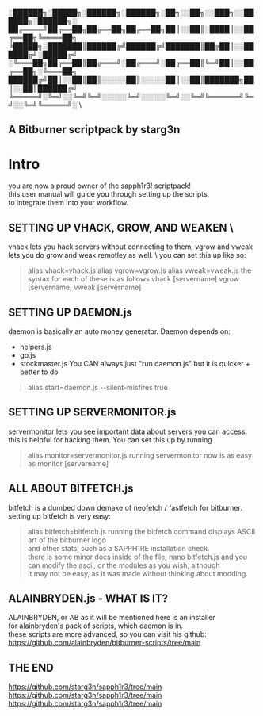 ░██████╗░█████╗░██████╗░██████╗░██╗░░██╗░░███╗░░██████╗░██████╗░ \
██╔════╝██╔══██╗██╔══██╗██╔══██╗██║░░██║░████║░░██╔══██╗╚════██╗ \
╚█████╗░███████║██████╔╝██████╔╝███████║██╔██║░░██████╔╝░█████╔╝ \
░╚═══██╗██╔══██║██╔═══╝░██╔═══╝░██╔══██║╚═╝██║░░██╔══██╗░╚═══██╗ \
██████╔╝██║░░██║██║░░░░░██║░░░░░██║░░██║███████╗██║░░██║██████╔╝ \
╚═════╝░╚═╝░░╚═╝╚═╝░░░░░╚═╝░░░░░╚═╝░░╚═╝╚══════╝╚═╝░░╚═╝╚═════╝░ \
## A Bitburner scriptpack by starg3n

# Intro
you are now a proud owner of the sapph1r3! scriptpack! \
this user manual will guide you through setting up the scripts,  \
to integrate them into your workflow. 

## SETTING UP VHACK, GROW, AND WEAKEN \
  vhack lets you hack servers without connecting to them, vgrow and vweak \
  lets you do grow and weak remotley as well. \ 
  you can set this up like so: 
  > alias vhack=vhack.js
  > alias vgrow=vgrow.js
  > alias vweak=vweak.js
  the syntax for each of these is as follows
  > vhack [servername]
  > vgrow [servername]
  > vweak [servername]

## SETTING UP DAEMON.js
  daemon is basically an auto money generator. Daemon depends on:
  - helpers.js
  - go.js
  - stockmaster.js
  You CAN always just "run daemon.js" but it is quicker + better to do
  > alias start=daemon.js --silent-misfires true

## SETTING UP SERVERMONITOR.js
  servermonitor lets you see important data about servers you can access. \
  this is helpful for hacking them. You can set this up by running 
  > alias monitor=servermonitor.js
  running servermonitor now is as easy as 
  > monitor [servername]

## ALL ABOUT BITFETCH.js
  bitfetch is a dumbed down demake of neofetch / fastfetch for bitburner. \
  setting up bitfetch is very easy: 
  > alias bitfetch=bitfetch.js
  running the bitfetch command displays ASCII art of the bitburner logo \
  and other stats, such as a SAPPH1RE installation check. \
  there is some minor docs inside of the file, 
  > nano bitfetch.js 
  and you can modify the ascii, or the modules as you wish, although \
  it may not be easy, as it was made without thinking about modding.

## ALAINBRYDEN.js - WHAT IS IT?
  ALAINBRYDEN, or AB as it will be mentioned here is an installer \
  for alainbryden's pack of scripts, which daemon is in. \
  these scripts are more advanced, so you can visit his github: \
  https://github.com/alainbryden/bitburner-scripts/tree/main


## THE END
https://github.com/starg3n/sapph1r3/tree/main
https://github.com/starg3n/sapph1r3/tree/main
https://github.com/starg3n/sapph1r3/tree/main
